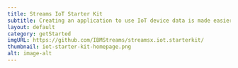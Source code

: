 ```yaml
---
title: Streams IoT Starter Kit
subtitle: Creating an application to use IoT device data is made easier with the Streams IoT Starter Kit. It simplifies setting up the needed services in the IBM Cloud.
layout: default
category: getStarted
imgURL: https://github.com/IBMStreams/streamsx.iot.starterkit/
thumbnail: iot-starter-kit-homepage.png
alt: image-alt
---
```

